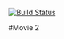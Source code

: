 [![Build Status](https://travis-ci.org/UlrikHolm/week36-movie2.svg?branch=master)](https://travis-ci.org/UlrikHolm/week36-movie2)

#Movie 2

